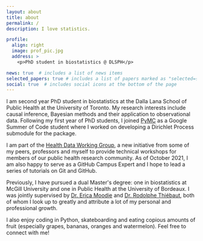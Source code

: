 ```yaml
---
layout: about
title: about
permalink: /
description: I love statistics.

profile:
  align: right
  image: prof_pic.jpg
  address: >
    <p>PhD student in biostatistics @ DLSPH</p>

news: true  # includes a list of news items
selected_papers: true # includes a list of papers marked as "selected={true}"
social: true  # includes social icons at the bottom of the page
---
```


I am second year PhD student in biostatistics at the Dalla Lana School of Public Health at the University of Toronto. My research interests include causal inference, Bayesian methods and their application to observational data. Following my first year of PhD students, I joined [PyMC](https://docs.pymc.io/en/stable/) as a Google Summer of Code student where I worked on developing a Dirichlet Process submodule for the package. 

I am part of the [Health Data Working Group](https://health-data-working-group.github.io/), a new initiative from some of my peers, professors and myself to provide technical workshops for members of our public health research community. As of October 2021, I am also happy to serve as a GitHub Campus Expert and I hope to lead a series of tutorials on Git and GitHub.

Previously, I have pursued a dual Master's degree: one in biostatistics at McGill University and one in Public Health at the University of Bordeaux. I was jointly supervised by [Dr. Erica Moodie](https://www.ericamoodie.com/) and [Dr. Rodolphe Thiébaut](https://www.bordeaux-population-health.center/profile/rodolphe-thiebaut/), both of whom I look up to greatly and attribute a lot of my personal and professional growth.

I also enjoy coding in Python, skateboarding and eating copious amounts of fruit (especially grapes, bananas, oranges and watermelon). Feel free to connect with me!
